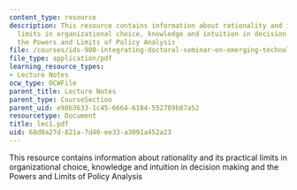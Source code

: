 ```yaml
---
content_type: resource
description: This resource contains information about rationality and its practical
  limits in organizational choice, knowledge and intuition in decision making and
  the Powers and Limits of Policy Analysis
file: /courses/ids-900-integrating-doctoral-seminar-on-emerging-technologies-fall-2005/68d0a27d821a7d40ee33a3091a452a23_lec1.pdf
file_type: application/pdf
learning_resource_types:
- Lecture Notes
ocw_type: OCWFile
parent_title: Lecture Notes
parent_type: CourseSection
parent_uid: e98b3633-1c45-6664-6184-552789b87a52
resourcetype: Document
title: lec1.pdf
uid: 68d0a27d-821a-7d40-ee33-a3091a452a23
---
```

This resource contains information about rationality and its practical limits in organizational choice, knowledge and intuition in decision making and the Powers and Limits of Policy Analysis

